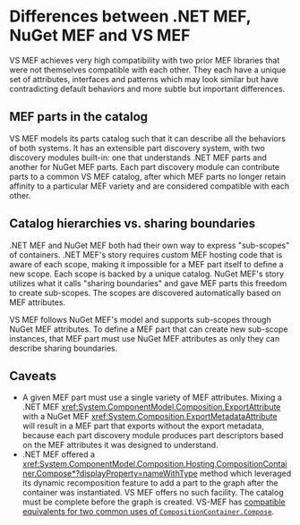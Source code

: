 # Differences between .NET MEF, NuGet MEF and VS MEF

VS MEF achieves very high compatibility with two prior MEF libraries that were not
themselves compatible with each other. They each have a unique set of attributes, interfaces
and patterns which may look similar but have contradicting default behaviors and more subtle
but important differences.

## MEF parts in the catalog

VS MEF models its parts catalog such that it can describe all the behaviors of both systems.
It has an extensible part discovery system, with two discovery modules built-in:
one that understands .NET MEF parts and another for NuGet MEF parts.
Each part discovery module can contribute parts to a common VS MEF catalog, after which
MEF parts no longer retain affinity to a particular MEF variety and are considered compatible
with each other.

## Catalog hierarchies vs. sharing boundaries

.NET MEF and NuGet MEF both had their own way to express "sub-scopes" of containers.
.NET MEF's story requires custom MEF hosting code that is aware of each scope, making it
impossible for a MEF part itself to define a new scope. Each scope is backed by a unique
catalog.
NuGet MEF's story utilizes what it calls "sharing boundaries" and gave MEF parts this freedom
to create sub-scopes. The scopes are discovered automatically based on MEF attributes.

VS MEF follows NuGet MEF's model and supports sub-scopes through NuGet MEF attributes.
To define a MEF part that can create new sub-scope instances, that MEF part must use
NuGet MEF attributes as only they can describe sharing boundaries.

## Caveats

* A given MEF part must use a single variety of MEF attributes. Mixing a .NET MEF <xref:System.ComponentModel.Composition.ExportAttribute>
  with a NuGet MEF <xref:System.Composition.ExportMetadataAttribute> will result in a MEF part that exports
  without the export metadata, because each part discovery module produces part descriptors
  based on the MEF attributes it was designed to understand.
* .NET MEF offered a <xref:System.ComponentModel.Composition.Hosting.CompositionContainer.Compose*?displayProperty=nameWithType> method which leveraged its dynamic
  recomposition feature to add a part to the graph after the container was instantiated.
  VS MEF offers no such facility. The catalog must be complete before the graph is created.
  VS-MEF has [compatible equivalents for two common uses of `CompositionContainer.Compose`][Compose].

[Compose]: dynamic_recomposition.md
